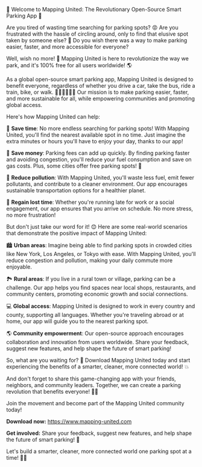 🚨 Welcome to Mapping United: The Revolutionary Open-Source Smart Parking App 🚨

Are you tired of wasting time searching for parking spots? 😡 Are you frustrated with the hassle of circling around, only to find that elusive spot taken by someone else? 🚗 Do you wish there was a way to make parking easier, faster, and more accessible for everyone?

Well, wish no more! 💫 Mapping United is here to revolutionize the way we park, and it's 100% free for all users worldwide! 🌎

As a global open-source smart parking app, Mapping United is designed to benefit everyone, regardless of whether you drive a car, take the bus, ride a train, bike, or walk. 🚌🚂🚴‍♀️🏃‍♂️ Our mission is to make parking easier, faster, and more sustainable for all, while empowering communities and promoting global access.

Here's how Mapping United can help:

💸 **Save time**: No more endless searching for parking spots! With Mapping United, you'll find the nearest available spot in no time. Just imagine the extra minutes or hours you'll have to enjoy your day, thanks to our app!

🏦 **Save money**: Parking fees can add up quickly. By finding parking faster and avoiding congestion, you'll reduce your fuel consumption and save on gas costs. Plus, some cities offer free parking spots! 🌟

🚨 **Reduce pollution**: With Mapping United, you'll waste less fuel, emit fewer pollutants, and contribute to a cleaner environment. Our app encourages sustainable transportation options for a healthier planet.

💪 **Regain lost time**: Whether you're running late for work or a social engagement, our app ensures that you arrive on schedule. No more stress, no more frustration!

But don't just take our word for it! 😊 Here are some real-world scenarios that demonstrate the positive impact of Mapping United:

🏙️ **Urban areas**: Imagine being able to find parking spots in crowded cities like New York, Los Angeles, or Tokyo with ease. With Mapping United, you'll reduce congestion and pollution, making your daily commute more enjoyable.

🏞️ **Rural areas**: If you live in a rural town or village, parking can be a challenge. Our app helps you find spaces near local shops, restaurants, and community centers, promoting economic growth and social connections.

💻 **Global access**: Mapping United is designed to work in every country and county, supporting all languages. Whether you're traveling abroad or at home, our app will guide you to the nearest parking spot.

🌎 **Community empowerment**: Our open-source approach encourages collaboration and innovation from users worldwide. Share your feedback, suggest new features, and help shape the future of smart parking!

So, what are you waiting for? 🤔 Download Mapping United today and start experiencing the benefits of a smarter, cleaner, more connected world! 💥

And don't forget to share this game-changing app with your friends, neighbors, and community leaders. Together, we can create a parking revolution that benefits everyone! 🌟👫

Join the movement and become part of the Mapping United community today!

**Download now:** https://www.mapping-united.com

**Get involved:** Share your feedback, suggest new features, and help shape the future of smart parking! 💬

Let's build a smarter, cleaner, more connected world one parking spot at a time! 🌟🚗